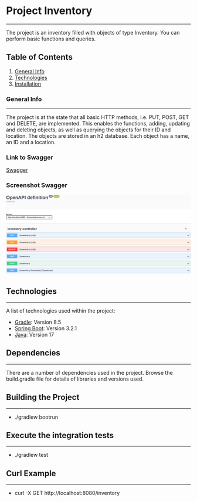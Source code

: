 # Project Inventory
***
The project is an inventory filled with objects of type Inventory. You can perform basic functions and queries.

## Table of Contents
1. [General Info](#general-info)
2. [Technologies](#technologies)
3. [Installation](#installation)

### General Info
***
The project is at the state that all basic HTTP methods, i.e. PUT, POST, GET and DELETE, are implemented. This enables the functions, adding, updating and deleting objects, as well as querying the objects for their ID and location. The objects are stored in an h2 database. Each object has a name, an ID and a location. 
### Link to Swagger
[Swagger](http://localhost:8080/swagger-ui/index.html#/)
### Screenshot Swagger
![Swagger](https://github.com/tobiasnietz/inventory/blob/38a4bf94ba15d4e142e5e4e88a220479e8a01903/ScreenShots/Swagger.png)

## Technologies
***
A list of technologies used within the project:
* [Gradle](https://gradle.org/install/): Version 8.5
* [Spring Boot](https://spring.io/): Version 3.2.1
* [Java](https://www.java.com/de/download/manual.jsp): Version 17

## Dependencies
***
There are a number of dependencies used in the project. Browse the build.gradle file for details of libraries and versions used.

## Building the Project
***

* ./gradlew bootrun

## Execute the integration tests
***

* ./gradlew test

## Curl Example
***

* curl -X GET http://localhost:8080/inventory

